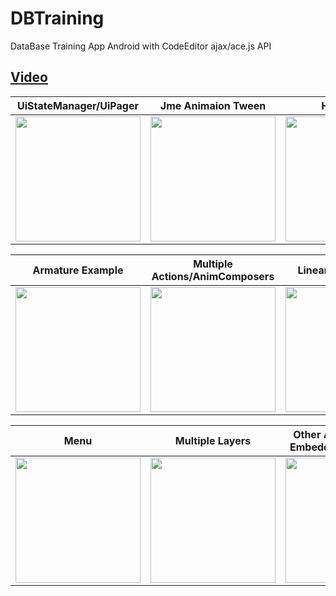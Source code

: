 # DBTraining
DataBase Training App Android with CodeEditor ajax/ace.js API

## [Video](https://youtu.be/WLY-_2YmV_E)

| UiStateManager/UiPager | Jme Animaion Tween | Hybrid List |
|-------|------|-------|
| <img src="https://github.com/Scrappers-glitch/DBTraining/blob/master/attachments/Screenshot_20210512-155906726.jpg" width="200"> | <img src="https://github.com/Scrappers-glitch/DBTraining/blob/master/attachments/Screenshot_20210512-160026890.jpg" width="200"> | <img src="https://github.com/Scrappers-glitch/DBTraining/blob/master/attachments/Screenshot_20210512-155933379.jpg" width="200"> |

| Armature Example  | Multiple Actions/AnimComposers | Linear Configuration |
|-------|------|-------|
| <img src="https://github.com/Scrappers-glitch/DBTraining/blob/master/attachments/Screenshot_20210406-104508.png" width="200"> | <img src="https://github.com/Scrappers-glitch/DBTraining/blob/master/attachments/Screenshot_20210406-104512.png" width="200"> | <img src="https://github.com/Scrappers-glitch/DBTraining/blob/master/attachments/Screenshot_20210512-160002320.jpg" width="200">



| Menu  | Multiple Layers | Other App(Ace.js/Ajax Embedded Code Editor) |
|-------|------|-------|
| <img src="https://github.com/Scrappers-glitch/DBTraining/blob/master/attachments/Screenshot_20210512-160043227.jpg" width="200"> | <img src="https://github.com/Scrappers-glitch/DBTraining/blob/master/attachments/Screenshot_20210512-160035789.jpg" width="200"> | <img src="https://github.com/Scrappers-glitch/DBTraining/blob/master/attachments/Screenshot_20210406-104543.png" width="200"> |
